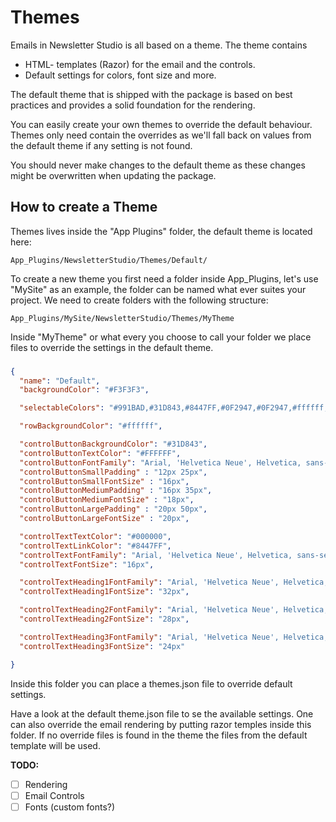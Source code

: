 # Themes

Emails in Newsletter Studio is all based on a theme. The theme contains

* HTML- templates (Razor) for the email and the controls.
* Default settings for colors, font size and more.

The default theme that is shipped with the package is based on best practices and provides a solid foundation for the rendering.

You can easily create your own themes to override the default behaviour. Themes only need contain the overrides as we'll fall back on values from the default theme if any setting is not found.

You should never make changes to the default theme as these changes might be overwritten when updating the package.

## How to create a Theme
Themes lives inside the "App Plugins" folder, the default theme is located here:

`App_Plugins/NewsletterStudio/Themes/Default/`

To create a new theme you first need a folder inside App_Plugins, let's use "MySite" as an example, the folder can be named what ever suites your project. We need to create folders with the following structure:

`App_Plugins/MySite/NewsletterStudio/Themes/MyTheme`

Inside "MyTheme" or what every you choose to call your folder we place files to override the settings in the default theme.


### 

```json
{
  "name": "Default",
  "backgroundColor": "#F3F3F3",

  "selectableColors": "#991BAD,#31D843,#8447FF,#0F2947,#0F2947,#ffffff,#000000",

  "rowBackgroundColor": "#ffffff",

  "controlButtonBackgroundColor": "#31D843",
  "controlButtonTextColor": "#FFFFFF",
  "controlButtonFontFamily": "Arial, 'Helvetica Neue', Helvetica, sans-serif",
  "controlButtonSmallPadding" : "12px 25px",
  "controlButtonSmallFontSize" : "16px",
  "controlButtonMediumPadding" : "16px 35px",
  "controlButtonMediumFontSize" : "18px",
  "controlButtonLargePadding" : "20px 50px",
  "controlButtonLargeFontSize" : "20px",

  "controlTextTextColor": "#000000",
  "controlTextLinkColor": "#8447FF",
  "controlTextFontFamily": "Arial, 'Helvetica Neue', Helvetica, sans-serif",
  "controlTextFontSize": "16px",

  "controlTextHeading1FontFamily": "Arial, 'Helvetica Neue', Helvetica, sans-serif",
  "controlTextHeading1FontSize": "32px",

  "controlTextHeading2FontFamily": "Arial, 'Helvetica Neue', Helvetica, sans-serif",
  "controlTextHeading2FontSize": "28px",

  "controlTextHeading3FontFamily": "Arial, 'Helvetica Neue', Helvetica, sans-serif",
  "controlTextHeading3FontSize": "24px"

}
```


Inside this folder you can place a themes.json file to override default settings.

Have a look at the default theme.json file to se the available settings. One can also override the email rendering by putting razor temples inside this folder. If no override files is found in the theme the files from the default template will be used.

**TODO:**
* [ ] Rendering
* [ ] Email Controls
* [ ] Fonts (custom fonts?)
